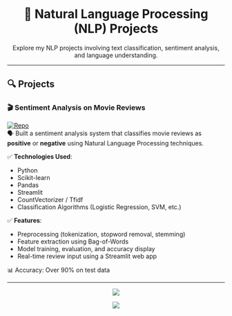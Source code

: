 <h1 align="center">💬 Natural Language Processing (NLP) Projects</h1>

<p align="center">Explore my NLP projects involving text classification, sentiment analysis, and language understanding.</p>

---

## 🔍 Projects

### 🎬 Sentiment Analysis on Movie Reviews  
[![Repo](https://img.shields.io/badge/View%20Repo-Click%20Here-blue?style=for-the-badge&logo=github)](https://github.com/ammarelbordeny/Movie-Reviews-Sentiment-Analysis-)  
🗣️ Built a sentiment analysis system that classifies movie reviews as **positive** or **negative** using Natural Language Processing techniques.

✅ **Technologies Used**:
- Python
- Scikit-learn
- Pandas
- Streamlit
- CountVectorizer / Tfidf
- Classification Algorithms (Logistic Regression, SVM, etc.)

✅ **Features**:
- Preprocessing (tokenization, stopword removal, stemming)
- Feature extraction using Bag-of-Words
- Model training, evaluation, and accuracy display
- Real-time review input using a Streamlit web app

📊 Accuracy: Over 90% on test data

---

<p align="center">
  <img src="https://skillicons.dev/icons?i=python,scikit-learn,pandas,streamlit" />
</p>

<p align="center">
  <a href="https://github.com/ammar876ahmed">
    <img src="https://img.shields.io/badge/Back%20to%20Profile-Click%20Here-success?style=for-the-badge&logo=github" />
  </a>
</p>
